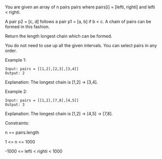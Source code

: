 You are given an array of n pairs pairs where pairs[i] = [lefti, righti] and lefti < righti.

A pair p2 = [c, d] follows a pair p1 = [a, b] if b < c. A chain of pairs can be formed in this fashion.

Return the length longest chain which can be formed.

You do not need to use up all the given intervals. You can select pairs in any order.

 

Example 1:
```
Input: pairs = [[1,2],[2,3],[3,4]]
Output: 2
```
Explanation: The longest chain is [1,2] -> [3,4].

Example 2:
```
Input: pairs = [[1,2],[7,8],[4,5]]
Output: 3
```
Explanation: The longest chain is [1,2] -> [4,5] -> [7,8].
 

Constraints:

n == pairs.length

1 <= n <= 1000

-1000 <= lefti < righti < 1000
